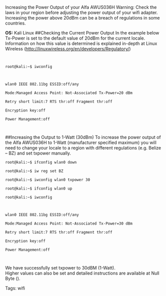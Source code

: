 Increasing the Power Output of your Alfa AWUS036H
Warning: Check the laws in your region before adjusting the power output of your wifi adapter. Increasing the power above 20dBm can be a breach of regulations in some countries.

**OS:** Kali Linux
##Checking the Current Power Output
In the example below Tx-Power is set to the default value of 20dBm for the current locale.<br>
Information on how this value is determined is explained in-depth at Linux Wireless (<http://linuxwireless.org/en/developers/Regulatory/>)<br>
<code>
<div class="code">
root@kali:~$ <com>iwconfig</com><br>
<br>
wlan0 IEEE 802.11bg ESSID:off/any<br>
Mode:Managed Access Point: Not-Associated <com>Tx-Power=20 dBm</com><br>
Retry short limit:7 RTS thr:off Fragment thr:off<br>
Encryption key:off<br>
Power Management:off<br>

</div>
</code>
##Increasing the Output to 1-Watt (30dBm)
To increase the power output of the Alfa AWUS036H to 1-Watt (manufacturer specified maximum) you will need to change your locale to a region with different regulations (e.g. Belize – BZ) and set txpower manually.
<code>
<div class="code">
root@kali:~$ <com>ifconfig wlan0 down</com><br>
root@kali:~$ <com>iw reg set BZ</com><br>
root@kali:~$ <com>iwconfig wlan0 txpower 30</com><br>
root@kali:~$ <com>ifconfig wlan0 up</com><br>
root@kali:~$ <com>iwconfig</com><br>
<br>
wlan0 IEEE 802.11bg ESSID:off/any<br>
Mode:Managed Access Point: Not-Associated <com>Tx-Power=30 dBm</com><br>
Retry short limit:7 RTS thr:off Fragment thr:off<br>
Encryption key:off<br>
Power Management:off<br>

</div>
</code>
We have successfully set txpower to 30dBM (1-Watt).<br>
Higher values can also be set and detailed instructions are available at Null Byte (<http://null-byte.wonderhowto.com/how-to/set-your-wi-fi-cards-tx-power-higher-than-30-dbm-0149606/>).

Tags: wifi
